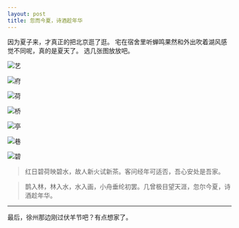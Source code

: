 ```yaml
---
layout: post
title: 忽而今夏，诗酒趁年华
---
```


因为夏子来，才真正的把北京逛了逛。
宅在宿舍里听蝉鸣果然和外出吹着湖风感觉不同呢，真的是夏天了。
选几张图放放吧。

![艺](http://i.imgur.com/UsjjDhT.jpg)

![府](http://i.imgur.com/iMBq2Ld.jpg)

![荷](http://i.imgur.com/l3LA5Zw.jpg)

![桥](http://i.imgur.com/UCRCq4e.jpg)

![亭](http://i.imgur.com/RugYW4N.jpg)

![巷](http://i.imgur.com/iaQJVNz.jpg)

![碧](http://i.imgur.com/rZEgQn7.jpg)

>红日碧荷映碧水，故人新火试新茶。客问经年可适否，吾心安处是吾家。

>鹊入林，林入水，水入画，小舟垂纶初罢。几曾极目望天涯，忽尔今夏，诗酒趁年华。

***
最后，徐州那边刚过伏羊节吧？有点想家了。